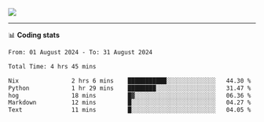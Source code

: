 <picture>
  <source
  srcset="https://github-readme-stats.vercel.app/api?username=sant0s12&show_icons=true&theme=dark"
  media="(prefers-color-scheme: dark)"
  />
  <source
  srcset="https://github-readme-stats.vercel.app/api?username=sant0s12&show_icons=true"
  media="(prefers-color-scheme: light)"
  />
  <img src="https://github-readme-stats.vercel.app/api?username=sant0s12&show_icons=true" />
</picture>

---

📊 **Coding stats**

<!--START_SECTION:waka-->

```txt
From: 01 August 2024 - To: 31 August 2024

Total Time: 4 hrs 45 mins

Nix               2 hrs 6 mins    ███████████░░░░░░░░░░░░░░   44.30 %
Python            1 hr 29 mins    ████████░░░░░░░░░░░░░░░░░   31.47 %
hog               18 mins         █▓░░░░░░░░░░░░░░░░░░░░░░░   06.36 %
Markdown          12 mins         █░░░░░░░░░░░░░░░░░░░░░░░░   04.27 %
Text              11 mins         █░░░░░░░░░░░░░░░░░░░░░░░░   04.05 %
```

<!--END_SECTION:waka-->
